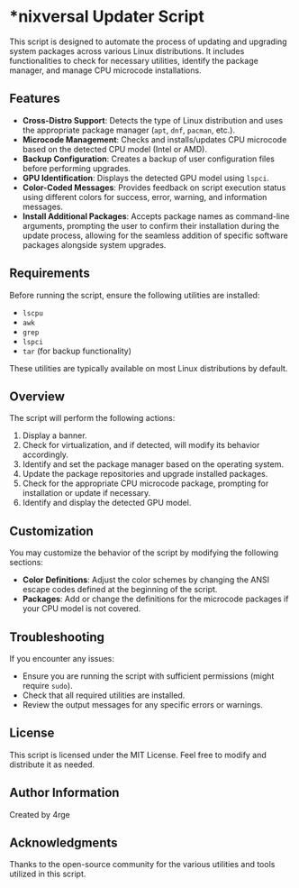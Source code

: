 # *nixversal Updater Script

This script is designed to automate the process of updating and upgrading system packages across various Linux distributions. It includes functionalities to check for necessary utilities, identify the package manager, and manage CPU microcode installations.

## Features

- **Cross-Distro Support**: Detects the type of Linux distribution and uses the appropriate package manager (`apt`, `dnf`, `pacman`, etc.).
- **Microcode Management**: Checks and installs/updates CPU microcode based on the detected CPU model (Intel or AMD).
- **Backup Configuration**: Creates a backup of user configuration files before performing upgrades.
- **GPU Identification**: Displays the detected GPU model using `lspci`.
- **Color-Coded Messages**: Provides feedback on script execution status using different colors for success, error, warning, and information messages.
-  **Install Additional Packages**: Accepts package names as command-line arguments, prompting the user to confirm their installation during the update process, allowing for the seamless addition of specific software packages alongside system upgrades.

## Requirements

Before running the script, ensure the following utilities are installed:

- `lscpu`
- `awk`
- `grep`
- `lspci`
- `tar` (for backup functionality)

These utilities are typically available on most Linux distributions by default.

## Overview

The script will perform the following actions:

1. Display a banner.
2. Check for virtualization, and if detected, will modify its behavior accordingly.
3. Identify and set the package manager based on the operating system.
4. Update the package repositories and upgrade installed packages.
5. Check for the appropriate CPU microcode package, prompting for installation or update if necessary.
6. Identify and display the detected GPU model.

## Customization

You may customize the behavior of the script by modifying the following sections:

- **Color Definitions**: Adjust the color schemes by changing the ANSI escape codes defined at the beginning of the script.
- **Packages**: Add or change the definitions for the microcode packages if your CPU model is not covered.

## Troubleshooting

If you encounter any issues:

- Ensure you are running the script with sufficient permissions (might require `sudo`).
- Check that all required utilities are installed.
- Review the output messages for any specific errors or warnings.

## License

This script is licensed under the MIT License. Feel free to modify and distribute it as needed.

## Author Information

Created by 4rge

## Acknowledgments

Thanks to the open-source community for the various utilities and tools utilized in this script.
